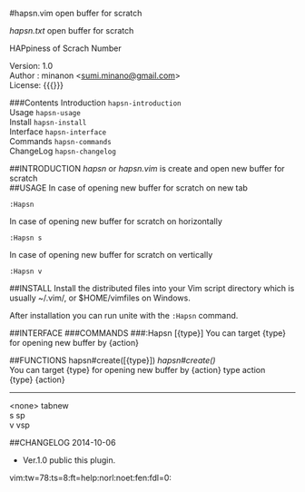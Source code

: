 #hapsn.vim
open buffer for scratch

*hapsn.txt*	open buffer for scratch  

HAPpiness of Scrach Number  

Version: 1.0  
Author : minanon &lt;sumi.minano@gmail.com&gt;  
License: {{{}}}  


###Contents
Introduction		`hapsn-introduction`  
Usage			`hapsn-usage`  
Install			`hapsn-install`  
Interface		`hapsn-interface`  
Commands		  `hapsn-commands`  
ChangeLog		`hapsn-changelog`  

##INTRODUCTION
*hapsn* or *hapsn.vim* is create and open new buffer for scratch  
##USAGE
In case of opening new buffer for scratch on new tab  

```vim
:Hapsn
```



In case of opening new buffer for scratch on horizontally  


```vim
:Hapsn s
```



In case of opening new buffer for scratch on vertically  


```vim
:Hapsn v
```




##INSTALL
Install the distributed files into your Vim script directory which is usually ~/.vim/, or $HOME/vimfiles on Windows.  

After installation you can run unite with the `:Hapsn` command.  

##INTERFACE
###COMMANDS
###:Hapsn [{type}]
You can target {type} for opening new buffer by {action}  

##FUNCTIONS
hapsn#create([{type}])			*hapsn#create()*  
You can target {type} for opening new buffer by {action} type		action  
{type}		{action}  
----------	----------  
&lt;none&gt;		tabnew  
s		sp  
v		vsp  


##CHANGELOG
2014-10-06  

- Ver.1.0 public this plugin.

vim:tw=78:ts=8:ft=help:norl:noet:fen:fdl=0:  
